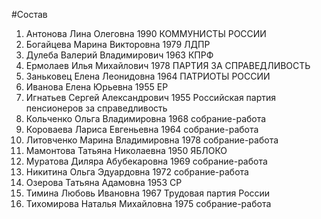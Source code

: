 #Состав
1. Антонова Лина Олеговна 1990 КОММУНИСТЫ РОССИИ
2. Богайцева Марина Викторовна 1979 ЛДПР
3. Дулеба Валерий Владимирович 1963 КПРФ
4. Ермолаев Илья Михайлович 1978 ПАРТИЯ ЗА СПРАВЕДЛИВОСТЬ
5. Заньковец Елена Леонидовна 1964 ПАТРИОТЫ РОССИИ
6. Иванова Елена Юрьевна 1955 ЕР
7. Игнатьев Сергей Александрович 1955 Российская партия пенсионеров за справедливость
8. Кольченко Ольга Владимировна 1968 собрание-работа
9. Короваева Лариса Евгеньевна 1964 собрание-работа
10. Литовченко Марина Владимировна 1978 собрание-работа
11. Мамонтова Татьяна Николаевна 1950 ЯБЛОКО
12. Муратова Диляра Абубекаровна 1969 собрание-работа
13. Никитина Ольга Эдуардовна 1972 собрание-работа
14. Озерова Татьяна Адамовна 1953 СР
15. Тимина Любовь Ивановна 1967 Трудовая партия России
16. Тихомирова Наталья Михайловна 1975 собрание-работа

